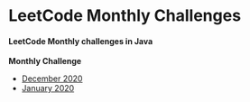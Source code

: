 #  LeetCode Monthly Challenges 

####  LeetCode Monthly challenges in Java


**Monthly Challenge**

- [December 2020](./December.md)
- [January 2020](./January.md)
